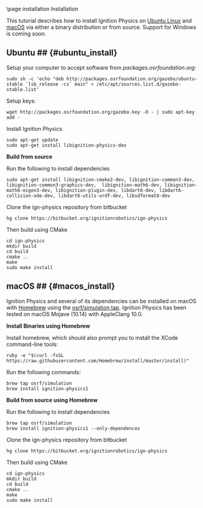 \page installation Installation

This tutorial describes how to install Ignition Physics on [Ubuntu Linux](#ubuntu_install) and [macOS](#macos_install) via either a binary distribution or from source. Support for Windows is coming soon.


## Ubuntu ## {#ubuntu_install}


Setup your computer to accept software from
*packages.osrfoundation.org*:

```{.sh}
sudo sh -c 'echo "deb http://packages.osrfoundation.org/gazebo/ubuntu-stable `lsb_release -cs` main" > /etc/apt/sources.list.d/gazebo-stable.list'
```

Setup keys:

```{.sh}
wget http://packages.osrfoundation.org/gazebo.key -O - | sudo apt-key add -
```

Install Ignition Physics

```
sudo apt-get update
sudo apt-get install libignition-physics-dev
```

**Build from source**

Run the following to install dependencies
```
sudo apt-get install libignition-cmake2-dev, libignition-common3-dev, libignition-common3-graphics-dev,  libignition-math6-dev, libignition-math6-eigen3-dev, libignition-plugin-dev, libdart6-dev, libdart6-collision-ode-dev, libdart6-utils-urdf-dev, libsdformat8-dev
```

Clone the ign-physics repository from bitbucket
```
hg clone https://bitbucket.org/ignitionrobotics/ign-physics
```

Then build using CMake
```
cd ign-physics
mkdir build
cd build
cmake ..
make
sudo make install
```

## macOS ## {#macos_install}

Ignition Physics and several of its dependencies can be installed on macOS
with [Homebrew](http://brew.sh/) using the [osrf/simulation
tap](https://github.com/osrf/homebrew-simulation). Ignition Physics has
been tested on macOS Mojave (10.14) with AppleClang 10.0.

**Install Binaries using Homebrew**

Install homebrew, which should also prompt you to install the XCode
command-line tools:

```
ruby -e "$(curl -fsSL https://raw.githubusercontent.com/Homebrew/install/master/install)"
```

Run the following commands:

```
brew tap osrf/simulation
brew install ignition-physics1
```

**Build from source using Homebrew**

Run the following to install dependencies
```
brew tap osrf/simulation
brew install ignition-physics1 --only-dependences
```

Clone the ign-physics repository from bitbucket
```
hg clone https://bitbucket.org/ignitionrobotics/ign-physics
```

Then build using CMake
```
cd ign-physics
mkdir build
cd build
cmake ..
make
sudo make install
```
